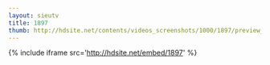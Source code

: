 ```yaml
---
layout: sieutv
title: 1897
thumb: http://hdsite.net/contents/videos_screenshots/1000/1897/preview_360p.mp4.jpg
---
```

{% include iframe src='http://hdsite.net/embed/1897' %}
 
